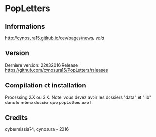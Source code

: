 # PopLetters

## Informations
http://cynosura15.github.io/dev/pages/news/ *void*

## Version
Derniere version: 22032016
Release: https://github.com/cynosura15/PopLetters/releases

## Compilation et installation
Processing 2.X ou 3.X.
Note: vous devez avoir les dossiers "data" et "lib" dans le même dossier que popLetters.exe !

## Credits
cybermissia74, cynosura - 2016
